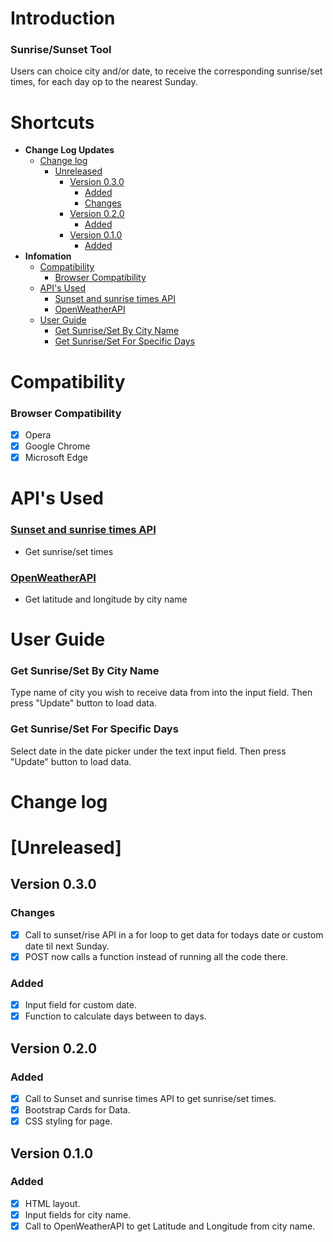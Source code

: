 
# Introduction
### Sunrise/Sunset Tool
Users can choice city and/or date, to receive the corresponding sunrise/set times,
for each day op to the nearest Sunday.
# Shortcuts
*  **Change Log Updates**
    * [Change log](#Change-log)
        * [Unreleased](#Unreleased)
            * [Version 0.3.0](#Version-0.3.0)
                * [Added](#Version-0.3.0\Added)
                * [Changes](#Version-0.3.0\Changes)
            * [Version 0.2.0](#Version-0.2.0)
                * [Added](#Version-0.2.0\Added)
            * [Version 0.1.0](#Version-0.1.0)
                * [Added](#Version-0.1.0\Added)
*  **Infomation**
    * [Compatibility](#Compatibility)
        * [Browser Compatibility](#Browser-Compatibility)
    * [API's Used](#API's-Used)
        * [Sunset and sunrise times API](#Sunset-and-sunrise-times-API)
        * [OpenWeatherAPI](#OpenWeatherAPI)
    * [User Guide](#User-Guide)
        * [Get Sunrise/Set By City Name](#Get-Sunrise/Set-By-City-Name)
        * [Get Sunrise/Set For Specific Days](#Get-Sunrise/Set-For-Specific-Days)

# Compatibility
### Browser Compatibility
- [x] Opera
- [x] Google Chrome
- [x] Microsoft Edge

# API's Used
### [Sunset and sunrise times API](https://sunrise-sunset.org/api)

* Get sunrise/set times
### [OpenWeatherAPI](https://openweathermap.org/current)
* Get latitude and longitude by city name
# User Guide
### Get Sunrise/Set By City Name
Type name of city  you wish to receive data from into the input field.
Then press "Update" button to load data.

### Get Sunrise/Set For Specific Days
Select date in the date picker under the text input field.
Then press "Update" button to load data.

# Change log
# [Unreleased]
## Version 0.3.0
### Changes
- [x] Call to sunset/rise API in a for loop to get data for todays date or custom date til next Sunday.
- [x] POST now calls a function instead of running all the code there.
### Added
- [x] Input field for custom date.
- [x] Function to calculate days between to days.
## Version 0.2.0
### Added
- [x] Call to Sunset and sunrise times API to get sunrise/set times.
- [x] Bootstrap Cards for Data.
- [x] CSS styling for page.
## Version 0.1.0
### Added
- [x] HTML layout.
- [x] Input fields for city name.
- [x] Call to OpenWeatherAPI to get Latitude and Longitude from city name.